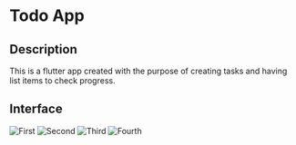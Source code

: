 <!-- # todo_app_srdz_v1

A new Flutter project.

## Getting Started

This project is a starting point for a Flutter application.

A few resources to get you started if this is your first Flutter project:

- [Lab: Write your first Flutter app](https://docs.flutter.dev/get-started/codelab)
- [Cookbook: Useful Flutter samples](https://docs.flutter.dev/cookbook)

For help getting started with Flutter development, view the
[online documentation](https://docs.flutter.dev/), which offers tutorials,
samples, guidance on mobile development, and a full API reference. -->


# Todo App 

## Description
This is a flutter app created with the purpose of creating tasks and having list items to check progress.

## Interface

![First](evidence/flutter_app_evidence_1.png)
![Second](evidence/flutter_app_evidence_2.png)
![Third](evidence/flutter_app_evidence_3.png)
![Fourth](evidence/flutter_app_evidence_4.png)
